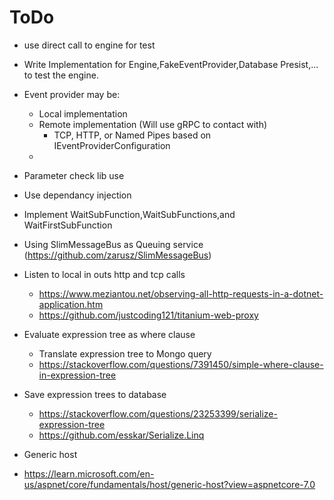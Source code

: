 # ToDo
* use direct call to engine for test
* Write Implementation for Engine,FakeEventProvider,Database Presist,... to test the engine.

* Event provider may be:
	* Local implementation
	* Remote implementation (Will use gRPC to contact with)
		* TCP, HTTP, or Named Pipes based on IEventProviderConfiguration
	* 
* Parameter check lib use
* Use dependancy injection

* Implement WaitSubFunction,WaitSubFunctions,and WaitFirstSubFunction

* Using SlimMessageBus as Queuing service (https://github.com/zarusz/SlimMessageBus)
* Listen to local in outs http and tcp calls
	* https://www.meziantou.net/observing-all-http-requests-in-a-dotnet-application.htm
	* https://github.com/justcoding121/titanium-web-proxy


* Evaluate expression tree as where clause
	* Translate expression tree to Mongo query
	* https://stackoverflow.com/questions/7391450/simple-where-clause-in-expression-tree
* Save expression trees to database
	* https://stackoverflow.com/questions/23253399/serialize-expression-tree
	* https://github.com/esskar/Serialize.Linq

* Generic host
* https://learn.microsoft.com/en-us/aspnet/core/fundamentals/host/generic-host?view=aspnetcore-7.0
